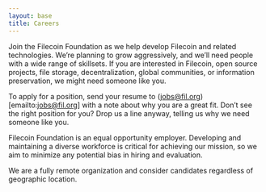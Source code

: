 ```yaml
---
layout: base
title: Careers
---
```


Join the Filecoin Foundation as we help develop Filecoin and related technologies. We’re planning to grow aggressively, and we’ll need people with a wide range of skillsets. If you are interested in Filecoin, open source projects, file storage, decentralization, global communities, or information preservation, we might need someone like you.

To apply for a position, send your resume to (jobs@fil.org)[emailto:jobs@fil.org] with a note about why you are a great fit. Don’t see the right position for you? Drop us a line anyway, telling us why we need someone like you.

Filecoin Foundation is an equal opportunity employer. Developing and maintaining a diverse workforce is critical for achieving our mission, so we aim to minimize any potential bias in hiring and evaluation.

We are a fully remote organization and consider candidates regardless of geographic location.


